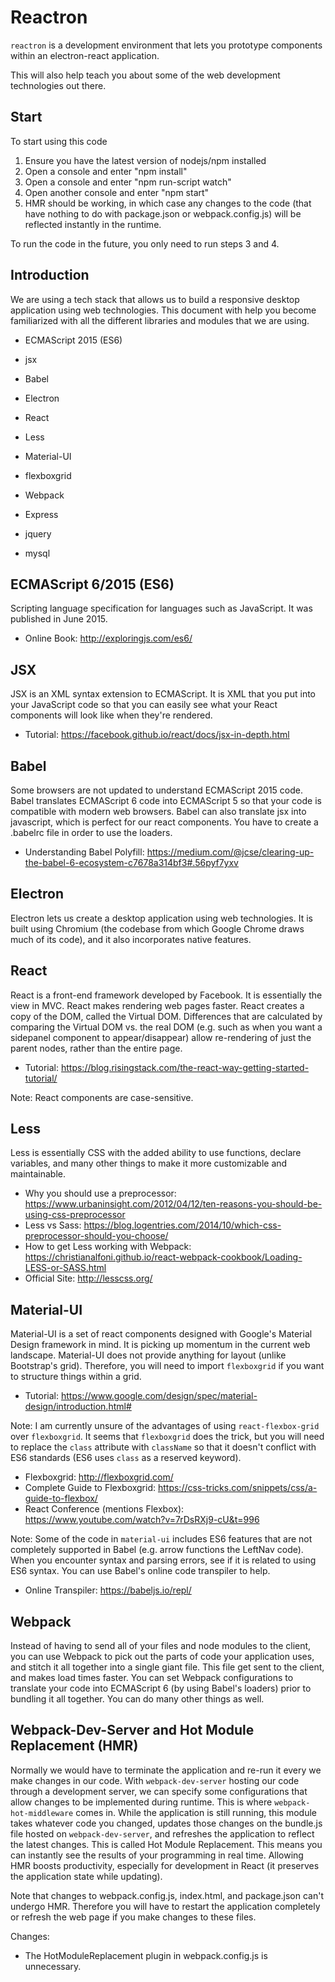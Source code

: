 #  Reactron
`reactron` is a development environment that lets you prototype components
within an electron-react application.

This will also help teach you about some of the web development
technologies out there.

## Start
To start using this code
1. Ensure you have the latest version of nodejs/npm installed
2. Open a console and enter "npm install"
3. Open a console and enter "npm run-script watch"
4. Open another console and enter "npm start"
5. HMR should be working, in which case any changes to the code (that have
nothing to do with package.json or webpack.config.js) will be reflected
instantly in the runtime.

To run the code in the future, you only need to run steps 3 and 4.

## Introduction
We are using a tech stack that allows us to build a responsive desktop
application using web technologies. This document with help you become
familiarized with all the different libraries and modules that we are
using.

* ECMAScript 2015 (ES6)
* jsx
* Babel

* Electron
* React
* Less
* Material-UI
* flexboxgrid
* Webpack

* Express
* jquery
* mysql

## ECMAScript 6/2015 (ES6)
Scripting language specification for languages such as JavaScript. It
was published in June 2015.
- Online Book: http://exploringjs.com/es6/

## JSX
JSX is an XML syntax extension to ECMAScript. It is XML that you put into
your JavaScript code so that you can easily see what your React components
will look like when they're rendered.
- Tutorial: https://facebook.github.io/react/docs/jsx-in-depth.html

## Babel
Some browsers are not updated to understand ECMAScript 2015 code.
Babel translates ECMAScript 6 code into ECMAScript 5 so that your code
is compatible with modern web browsers. Babel can also translate jsx
into javascript, which is perfect for our react components. You have to
create a .babelrc file in order to use the loaders. 
- Understanding Babel Polyfill: https://medium.com/@jcse/clearing-up-the-babel-6-ecosystem-c7678a314bf3#.56pyf7yxv

## Electron
Electron lets us create a desktop application using web technologies.
It is built using Chromium (the codebase from which Google Chrome draws
much of its code), and it also incorporates native features. 

## React
React is a front-end framework developed by Facebook. It is essentially
the view in MVC. React makes rendering web pages faster. React creates a
copy of the DOM, called the Virtual DOM. Differences that are calculated by
comparing the Virtual DOM vs. the real DOM (e.g. such as when you want a
sidepanel component to appear/disappear) allow re-rendering of just the
parent nodes, rather than the entire page.
- Tutorial: https://blog.risingstack.com/the-react-way-getting-started-tutorial/

Note: React components are case-sensitive.

## Less
Less is essentially CSS with the added ability to use functions, declare
variables, and many other things to make it more customizable and
maintainable.
- Why you should use a preprocessor: https://www.urbaninsight.com/2012/04/12/ten-reasons-you-should-be-using-css-preprocessor
- Less vs Sass: https://blog.logentries.com/2014/10/which-css-preprocessor-should-you-choose/
- How to get Less working with Webpack: https://christianalfoni.github.io/react-webpack-cookbook/Loading-LESS-or-SASS.html
- Official Site: http://lesscss.org/

## Material-UI
Material-UI is a set of react components designed with Google's Material
Design framework in mind. It is picking up momentum in the current web
landscape. Material-UI does not provide anything for layout (unlike
Bootstrap's grid). Therefore, you will need to import `flexboxgrid` if
you want to structure things within a grid.
- Tutorial: https://www.google.com/design/spec/material-design/introduction.html#

Note: I am currently unsure of the advantages of using `react-flexbox-grid`
over `flexboxgrid`. It seems that `flexboxgrid` does the trick, but you
will need to replace the `class` attribute with `className` so that it
doesn't conflict with ES6 standards (ES6 uses `class` as a reserved keyword).
- Flexboxgrid: http://flexboxgrid.com/
- Complete Guide to Flexboxgrid: https://css-tricks.com/snippets/css/a-guide-to-flexbox/
- React Conference (mentions Flexbox): https://www.youtube.com/watch?v=7rDsRXj9-cU&t=996

Note: Some of the code in `material-ui` includes ES6 features that are not
completely supported in Babel (e.g. arrow functions the LeftNav code).
When you encounter syntax and parsing errors, see if it is related to
using ES6 syntax. You can use Babel's online code transpiler to help.
- Online Transpiler: https://babeljs.io/repl/

## Webpack
Instead of having to send all of your files and node modules to the
client, you can use Webpack to pick out the parts of code your
application uses, and stitch it all together into a single giant file.
This file get sent to the client, and makes load times faster. You can
set Webpack configurations to translate your code into ECMAScript 6
(by using Babel's loaders) prior to bundling it all together. You can
do many other things as well.

## Webpack-Dev-Server and Hot Module Replacement (HMR)
Normally we would have to terminate the application and re-run it every
we make changes in our code. With `webpack-dev-server` hosting our code
through a development server, we can specify some configurations that allow
changes to be implemented during runtime. This is where
`webpack-hot-middleware` comes in. While the application is still running,
this module takes whatever code you changed, updates those changes on
the bundle.js file hosted on `webpack-dev-server`, and refreshes the
application to reflect the latest changes. This is called Hot Module
Replacement. This means you can instantly see the results of your
programming in real time. Allowing HMR boosts productivity, especially for
development in React (it preserves the application state while updating).

Note that changes to webpack.config.js, index.html, and package.json
can't undergo HMR. Therefore you will have to restart the application
completely or refresh the web page if you make changes to these files.

Changes:
- The HotModuleReplacement plugin in webpack.config.js is unnecessary. 


